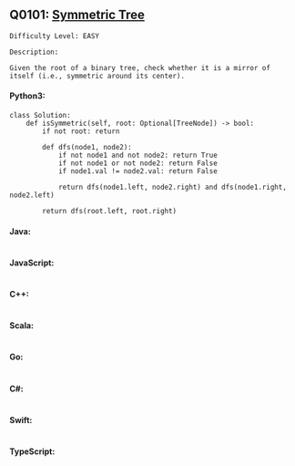 ## Q0101: [Symmetric Tree](https://leetcode.com/problems/symmetric-tree/)

```
Difficulty Level: EASY
```

```
Description:

Given the root of a binary tree, check whether it is a mirror of itself (i.e., symmetric around its center).
```

#### Python3:

```
class Solution:
    def isSymmetric(self, root: Optional[TreeNode]) -> bool:
        if not root: return

        def dfs(node1, node2):
            if not node1 and not node2: return True
            if not node1 or not node2: return False
            if node1.val != node2.val: return False

            return dfs(node1.left, node2.right) and dfs(node1.right, node2.left)

        return dfs(root.left, root.right)
```

#### Java:

```

```

#### JavaScript:

```

```

#### C++:

```

```

#### Scala:

```

```

#### Go:

```

```

#### C#:

```

```

#### Swift:

```

```

#### TypeScript:

```

```